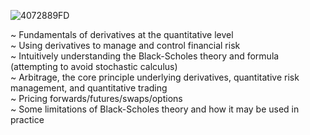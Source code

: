 ![4072889FD](https://user-images.githubusercontent.com/66035537/202013177-8f477fe4-b791-4a7e-bf0e-a2a55ec5c352.jpg)

<div> ~ Fundamentals of derivatives at the quantitative level </div>
<div> ~ Using derivatives to manage and control financial risk </div>
<div> ~ Intuitively understanding the Black-Scholes theory and formula (attempting to avoid stochastic calculus) </div>
<div> ~ Arbitrage, the core principle underlying derivatives, quantitative risk management, and quantitative trading </div>
<div> ~ Pricing forwards/futures/swaps/options </div>
<div> ~ Some limitations of Black-Scholes theory and how it may be used in practice </div>
